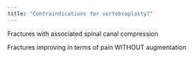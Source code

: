 ```yaml
---
title: "Contraindications for vertebroplasty?"
---
```

Fractures with associated spinal canal compression

Fractures improving in terms of pain WITHOUT augmentation

